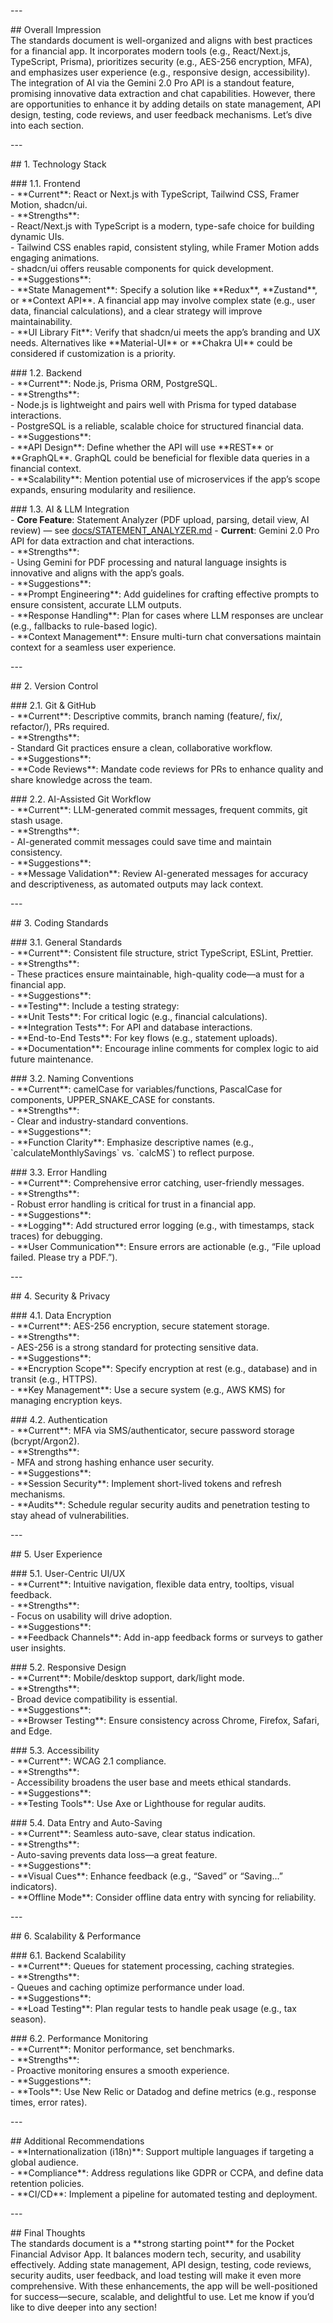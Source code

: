   
\---

\#\# Overall Impression  
The standards document is well-organized and aligns with best practices for a financial app. It incorporates modern tools (e.g., React/Next.js, TypeScript, Prisma), prioritizes security (e.g., AES-256 encryption, MFA), and emphasizes user experience (e.g., responsive design, accessibility). The integration of AI via the Gemini 2.0 Pro API is a standout feature, promising innovative data extraction and chat capabilities. However, there are opportunities to enhance it by adding details on state management, API design, testing, code reviews, and user feedback mechanisms. Let’s dive into each section.

\---

\#\# 1\. Technology Stack

\#\#\# 1.1. Frontend  
\- \*\*Current\*\*: React or Next.js with TypeScript, Tailwind CSS, Framer Motion, shadcn/ui.  
\- \*\*Strengths\*\*:  
  \- React/Next.js with TypeScript is a modern, type-safe choice for building dynamic UIs.  
  \- Tailwind CSS enables rapid, consistent styling, while Framer Motion adds engaging animations.  
  \- shadcn/ui offers reusable components for quick development.  
\- \*\*Suggestions\*\*:  
  \- \*\*State Management\*\*: Specify a solution like \*\*Redux\*\*, \*\*Zustand\*\*, or \*\*Context API\*\*. A financial app may involve complex state (e.g., user data, financial calculations), and a clear strategy will improve maintainability.  
  \- \*\*UI Library Fit\*\*: Verify that shadcn/ui meets the app’s branding and UX needs. Alternatives like \*\*Material-UI\*\* or \*\*Chakra UI\*\* could be considered if customization is a priority.

\#\#\# 1.2. Backend  
\- \*\*Current\*\*: Node.js, Prisma ORM, PostgreSQL.  
\- \*\*Strengths\*\*:  
  \- Node.js is lightweight and pairs well with Prisma for typed database interactions.  
  \- PostgreSQL is a reliable, scalable choice for structured financial data.  
\- \*\*Suggestions\*\*:  
  \- \*\*API Design\*\*: Define whether the API will use \*\*REST\*\* or \*\*GraphQL\*\*. GraphQL could be beneficial for flexible data queries in a financial context.  
  \- \*\*Scalability\*\*: Mention potential use of microservices if the app’s scope expands, ensuring modularity and resilience.

\#\#\# 1.3. AI & LLM Integration  
\- **Core Feature**: Statement Analyzer (PDF upload, parsing, detail view, AI review) — see [docs/STATEMENT_ANALYZER.md](docs/STATEMENT_ANALYZER.md)
\- **Current**: Gemini 2.0 Pro API for data extraction and chat interactions.  
\- \*\*Strengths\*\*:  
  \- Using Gemini for PDF processing and natural language insights is innovative and aligns with the app’s goals.  
\- \*\*Suggestions\*\*:  
  \- \*\*Prompt Engineering\*\*: Add guidelines for crafting effective prompts to ensure consistent, accurate LLM outputs.  
  \- \*\*Response Handling\*\*: Plan for cases where LLM responses are unclear (e.g., fallbacks to rule-based logic).  
  \- \*\*Context Management\*\*: Ensure multi-turn chat conversations maintain context for a seamless user experience.

\---

\#\# 2\. Version Control

\#\#\# 2.1. Git & GitHub  
\- \*\*Current\*\*: Descriptive commits, branch naming (feature/, fix/, refactor/), PRs required.  
\- \*\*Strengths\*\*:  
  \- Standard Git practices ensure a clean, collaborative workflow.  
\- \*\*Suggestions\*\*:  
  \- \*\*Code Reviews\*\*: Mandate code reviews for PRs to enhance quality and share knowledge across the team.

\#\#\# 2.2. AI-Assisted Git Workflow  
\- \*\*Current\*\*: LLM-generated commit messages, frequent commits, git stash usage.  
\- \*\*Strengths\*\*:  
  \- AI-generated commit messages could save time and maintain consistency.  
\- \*\*Suggestions\*\*:  
  \- \*\*Message Validation\*\*: Review AI-generated messages for accuracy and descriptiveness, as automated outputs may lack context.

\---

\#\# 3\. Coding Standards

\#\#\# 3.1. General Standards  
\- \*\*Current\*\*: Consistent file structure, strict TypeScript, ESLint, Prettier.  
\- \*\*Strengths\*\*:  
  \- These practices ensure maintainable, high-quality code—a must for a financial app.  
\- \*\*Suggestions\*\*:  
  \- \*\*Testing\*\*: Include a testing strategy:  
    \- \*\*Unit Tests\*\*: For critical logic (e.g., financial calculations).  
    \- \*\*Integration Tests\*\*: For API and database interactions.  
    \- \*\*End-to-End Tests\*\*: For key flows (e.g., statement uploads).  
  \- \*\*Documentation\*\*: Encourage inline comments for complex logic to aid future maintenance.

\#\#\# 3.2. Naming Conventions  
\- \*\*Current\*\*: camelCase for variables/functions, PascalCase for components, UPPER\_SNAKE\_CASE for constants.  
\- \*\*Strengths\*\*:  
  \- Clear and industry-standard conventions.  
\- \*\*Suggestions\*\*:  
  \- \*\*Function Clarity\*\*: Emphasize descriptive names (e.g., \`calculateMonthlySavings\` vs. \`calcMS\`) to reflect purpose.

\#\#\# 3.3. Error Handling  
\- \*\*Current\*\*: Comprehensive error catching, user-friendly messages.  
\- \*\*Strengths\*\*:  
  \- Robust error handling is critical for trust in a financial app.  
\- \*\*Suggestions\*\*:  
  \- \*\*Logging\*\*: Add structured error logging (e.g., with timestamps, stack traces) for debugging.  
  \- \*\*User Communication\*\*: Ensure errors are actionable (e.g., “File upload failed. Please try a PDF.”).

\---

\#\# 4\. Security & Privacy

\#\#\# 4.1. Data Encryption  
\- \*\*Current\*\*: AES-256 encryption, secure statement storage.  
\- \*\*Strengths\*\*:  
  \- AES-256 is a strong standard for protecting sensitive data.  
\- \*\*Suggestions\*\*:  
  \- \*\*Encryption Scope\*\*: Specify encryption at rest (e.g., database) and in transit (e.g., HTTPS).  
  \- \*\*Key Management\*\*: Use a secure system (e.g., AWS KMS) for managing encryption keys.

\#\#\# 4.2. Authentication  
\- \*\*Current\*\*: MFA via SMS/authenticator, secure password storage (bcrypt/Argon2).  
\- \*\*Strengths\*\*:  
  \- MFA and strong hashing enhance user security.  
\- \*\*Suggestions\*\*:  
  \- \*\*Session Security\*\*: Implement short-lived tokens and refresh mechanisms.  
  \- \*\*Audits\*\*: Schedule regular security audits and penetration testing to stay ahead of vulnerabilities.

\---

\#\# 5\. User Experience

\#\#\# 5.1. User-Centric UI/UX  
\- \*\*Current\*\*: Intuitive navigation, flexible data entry, tooltips, visual feedback.  
\- \*\*Strengths\*\*:  
  \- Focus on usability will drive adoption.  
\- \*\*Suggestions\*\*:  
  \- \*\*Feedback Channels\*\*: Add in-app feedback forms or surveys to gather user insights.

\#\#\# 5.2. Responsive Design  
\- \*\*Current\*\*: Mobile/desktop support, dark/light mode.  
\- \*\*Strengths\*\*:  
  \- Broad device compatibility is essential.  
\- \*\*Suggestions\*\*:  
  \- \*\*Browser Testing\*\*: Ensure consistency across Chrome, Firefox, Safari, and Edge.

\#\#\# 5.3. Accessibility  
\- \*\*Current\*\*: WCAG 2.1 compliance.  
\- \*\*Strengths\*\*:  
  \- Accessibility broadens the user base and meets ethical standards.  
\- \*\*Suggestions\*\*:  
  \- \*\*Testing Tools\*\*: Use Axe or Lighthouse for regular audits.

\#\#\# 5.4. Data Entry and Auto-Saving  
\- \*\*Current\*\*: Seamless auto-save, clear status indication.  
\- \*\*Strengths\*\*:  
  \- Auto-saving prevents data loss—a great feature.  
\- \*\*Suggestions\*\*:  
  \- \*\*Visual Cues\*\*: Enhance feedback (e.g., “Saved” or “Saving…” indicators).  
  \- \*\*Offline Mode\*\*: Consider offline data entry with syncing for reliability.

\---

\#\# 6\. Scalability & Performance

\#\#\# 6.1. Backend Scalability  
\- \*\*Current\*\*: Queues for statement processing, caching strategies.  
\- \*\*Strengths\*\*:  
  \- Queues and caching optimize performance under load.  
\- \*\*Suggestions\*\*:  
  \- \*\*Load Testing\*\*: Plan regular tests to handle peak usage (e.g., tax season).

\#\#\# 6.2. Performance Monitoring  
\- \*\*Current\*\*: Monitor performance, set benchmarks.  
\- \*\*Strengths\*\*:  
  \- Proactive monitoring ensures a smooth experience.  
\- \*\*Suggestions\*\*:  
  \- \*\*Tools\*\*: Use New Relic or Datadog and define metrics (e.g., response times, error rates).

\---

\#\# Additional Recommendations  
\- \*\*Internationalization (i18n)\*\*: Support multiple languages if targeting a global audience.  
\- \*\*Compliance\*\*: Address regulations like GDPR or CCPA, and define data retention policies.  
\- \*\*CI/CD\*\*: Implement a pipeline for automated testing and deployment.

\---

\#\# Final Thoughts  
The standards document is a \*\*strong starting point\*\* for the Pocket Financial Advisor App. It balances modern tech, security, and usability effectively. Adding state management, API design, testing, code reviews, security audits, user feedback, and load testing will make it even more comprehensive. With these enhancements, the app will be well-positioned for success—secure, scalable, and delightful to use. Let me know if you’d like to dive deeper into any section\!  

